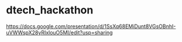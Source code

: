 # dtech_hackathon
https://docs.google.com/presentation/d/1SsXq68EMiDunt8VGsOBnhI-uVWWspX28yRIxlouO5MI/edit?usp=sharing

